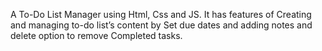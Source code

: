 A To-Do List Manager using Html, Css and JS. It has features of Creating and managing to-do
list’s content by Set due dates and adding notes and delete option to remove Completed tasks.
